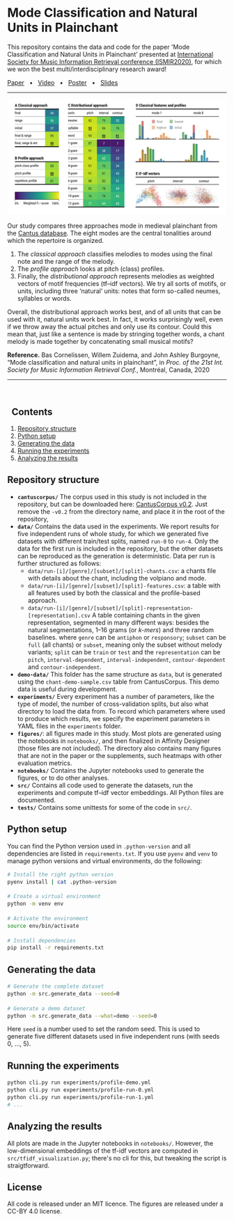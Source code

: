 Mode Classification and Natural Units in Plainchant
==================================================

This repository contains the data and code for the paper 'Mode Classification 
and Natural Units in Plainchant' presented at [International Society
for Music Information Retrieval conference 
(ISMIR2020)](https://ismir.github.io/ISMIR2020/), for which we won the
best multi/interdisciplinary research award!

[Paper](documents/paper.pdf) &nbsp; • &nbsp; [Video](https://www.youtube.com/watch?v=1YmacSjitO0) &nbsp; • &nbsp; [Poster](documents/poster.pdf) &nbsp; • &nbsp; [Slides](documents/slides.pdf)

----

<img src="figures/teaser/teaser.jpg?raw=true" width="800" 
    title="Three approaches to mode classification in plainchant compared">

Our study compares three approaches mode in medieval plainchant from the [Cantus database](http://cantus.uwaterloo.ca/). The eight modes are the central tonalities around which the repertoire is organized.

1. The *classical approach* classifies melodies to modes using the final note and the range of the melody.
2. The *profile approach* looks at pitch (class) profiles.
3. Finally, the *distributional approach* represents melodies as weighted vectors of motif frequencies (tf–idf vectors). We try all sorts of motifs, or units, including three ‘natural’ units: notes that form so-called neumes, syllables or words.

Overall, the distributional approach works best, and of all units that can be used with it, natural units work best. In fact, it works surprisingly well, even if we throw away the actual pitches and only use its contour. Could this mean that, just like a sentence is made by stringing together words, a chant melody is made together by concatenating small musical motifs?

**Reference.**
Bas Cornelissen, Willem Zuidema, and John Ashley Burgoyne, 
“Mode classification and natural units in plainchant”, in 
*Proc. of the 21st Int. Society for Music Information Retrieval Conf.*, 
Montréal, Canada, 2020

---

&nbsp;

&nbsp;
Contents
--------

1. [Repository structure](#repository-structure)
2. [Python setup](#python-setup) 
3. [Generating the data](#generating-the-data) 
4. [Running the experiments](#running-the-experiments) 
5. [Analyzing the results](#analyzing-the-results)

Repository structure 
--------------------

- **`cantuscorpus/`** The corpus used in this study is not included in the 
repository, but can be downloaded here: 
[CantusCorpus v0.2](https://github.com/bacor/cantuscorpus/releases/tag/v0.2). 
Just remove the `-v0.2` from the directory name, and place it in the root of the
repository,
- **`data/`** Contains the  data used in the experiments. We report results for five 
independent runs of whole study, for which we generated five datasets with 
different train/test splits, named `run-0` to `run-4`. Only the data for the
first run is included in the repository, but the other datasets can be 
reproduced as the generation is deterministic. Data per run is further structured 
as follows:
    - `data/run-[i]/[genre]/[subset]/[split]-chants.csv`: a chants file with 
    details about the chant, including the volpiano and mode.
    - `data/run-[i]/[genre]/[subset]/[split]-features.csv`: a table with all
    features used by both the classical and the profile-based approach.
    - `data/run-[i]/[genre]/[subset]/[split]-representation-[representation].csv`
    A table containing chants in the given representation, segmented in many
    different ways: besides the natural segmentations, 1–16 grams (or *k-mers*)
    and three random baselines.
where `genre` can be `antiphon` or `responsory`; `subset` can be `full` (all 
chants) or `subset`, meaning only the subset without melody variants; `split` 
can be `train` or `test` and the `representation` can be `pitch`, 
`interval-dependent`, `interval-independent`, `contour-dependent` and
`contour-independent`.
- **`demo-data/`** This folder has the same structure as `data`, but is generated using the
`chant-demo-sample.csv` table from CantusCorpus. This demo data is useful
during development.
- **`experiments/`** Every experiment has a number of parameters, like the type of
model, the number of cross-validation splits, but also what directory to load
the data from. To record which parameters where used to produce which results, 
we specify the experiment parameters in YAML files in the `experiments` folder.
- **`figures/`**: all figures made in this study. Most plots are generated using
the notebooks in `notebooks/`, and then finalized in Affinity Designer (those
files are not included). The directory also contains many figures that are not
in the paper or the supplements, such heatmaps with other evaluation metrics.
- **`notebooks/`** Contains the Jupyter notebooks used to generate the figures, 
or to do other analyses.
- **`src/`** Contains all code used to generate the datasets, run the experiments and 
compute tf–idf vector embeddings. All Python files are documented.
- **`tests/`** Contains some unittests for some of the code in `src/`.


Python setup
------------

You can find the Python version used in `.python-version` and all dependencies 
are listed in `requirements.txt`. If you use `pyenv` and `venv` to manage 
python versions and virtual environments, do the following:

```bash
# Install the right python version
pyenv install | cat .python-version

# Create a virtual environment
python -m venv env

# Activate the environment
source env/bin/activate

# Install dependencies
pip install -r requirements.txt
```

Generating the data
-------------------

```bash
# Generate the complete dataset
python -m src.generate_data --seed=0

# Generate a demo dataset
python -m src.generate_data --what=demo --seed=0
```

Here `seed` is a number used to set the random seed. This is used to generate
five different datasets used in five independent runs (with seeds 0, ..., 5).

Running the experiments
-----------------------

```bash
python cli.py run experiments/profile-demo.yml
python cli.py run experiments/profile-run-0.yml
python cli.py run experiments/profile-run-1.yml
# ...
```

Analyzing the results
---------------------

All plots are made in the Jupyter notebooks in `notebooks/`. However, the
low-dimensional embeddings of the tf-idf vectors are computed in 
`src/tfidf_visualization.py`; there's no cli for this, but tweaking the script
is straigtforward.


License
-------

All code is released under an MIT licence. The figures are released under a
CC-BY 4.0 license.